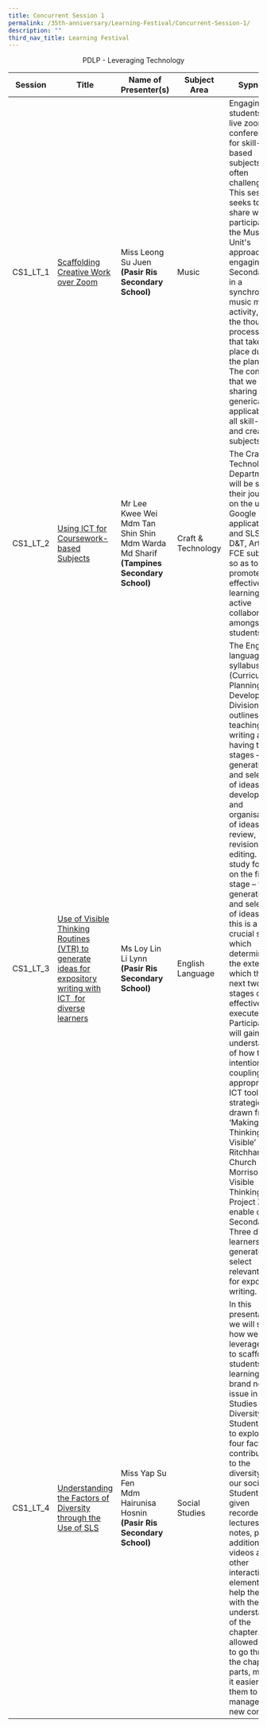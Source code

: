 ```yaml
---
title: Concurrent Session 1
permalink: /35th-anniversary/Learning-Festival/Concurrent-Session-1/
description: ""
third_nav_title: Learning Festival
---
```

<center>PDLP - Leveraging Technology</center>

| Session | Title | Name of Presenter(s) | Subject Area | Sypnosis
| -------- | -------- | -------- |-------- |-------- |
|CS1\_LT\_1|[Scaffolding Creative Work over Zoom](https://drive.google.com/file/d/1RdXQ08wx-HUOKa1rfxvp37RyU9RvzLIp/view?usp=sharing)|Miss Leong Su Juen <br>**(Pasir Ris Secondary School)**|Music|Engaging students via live zoom conferences for skill-based subjects is often challenging. This session seeks to share with participants the Music Unit's approach in engaging Secondary 1s in a synchronous music making activity, and the thought processes that takes place during the planning. The concepts that we are sharing are generically applicable to all skill-based and creative subjects.
|CS1\_LT\_2|[Using ICT for Coursework-based Subjects](https://drive.google.com/file/d/1uf9qP200fxPUkTe4uPtnZYnycJG5vaM9/view?usp=sharing)|Mr Lee Kwee Wei<br>Mdm Tan Shin Shin  <br>Mdm Warda Md Sharif  <br>**(Tampines Secondary School)**|Craft & Technology|The Craft & Technology Department will be sharing their journey on the use of Google Suite applications and SLS in D&T, Art and FCE subjects so as to promote effective learning and active collaboration amongst students.
|CS1\_LT\_3|[Use of Visible Thinking Routines (VTR) to generate ideas for expository writing with ICT  for diverse learners](https://drive.google.com/file/d/1ZZHHgBOgiuRamr0Nu3EFcWzSM9p4THUV/view?usp=sharing)|Ms Loy Lin Li Lynn  <br>**(Pasir Ris Secondary School)**|English Language|The English language syllabus (Curriculum Planning and Development Division) outlines the teaching of writing as having three stages – the generation and selection of ideas, development and organisation of ideas, and review, revision and editing. This study focuses on the first stage – the generation and selection of ideas – as this is a crucial stage which determines the extent to which the next two stages can be effectively executed. Participants will gain an understanding of how the intentional coupling of appropriate ICT tools with strategies drawn from ‘Making Thinking Visible’ by Ritchhart, Church and Morrison and Visible Thinking by Project Zero enable our Secondary Three diverse learners to generate and select relevant ideas for expository writing.
|CS1\_LT\_4|[Understanding the Factors of Diversity through the Use of SLS](https://drive.google.com/file/d/13cFlJX73yd4sQ2H0dV44yQVqND68Fy4Z/view?usp=sharing)|Miss Yap Su Fen   <br>Mdm Hairunisa Hosnin  <br>**(Pasir Ris Secondary School)**|Social Studies|In this presentation, we will share how we leverage SLS to scaffold our students learning of a brand new issue in Social Studies about Diversity. Students have to explore four factors contributing to the diversity in our society. Students were given recorded lectures and notes, plus additional videos and other interactive elements to help them with their understanding of the chapter. SLS allowed them to go through the chapter in parts, making it easier for them to manage the new content.|